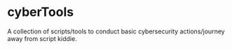 # cyberTools
A collection of scripts/tools to conduct basic cybersecurity actions/journey away from script kiddie.
